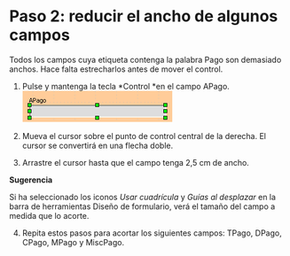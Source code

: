 
# Paso 2: reducir el ancho de algunos campos

Todos los campos cuya etiqueta contenga la palabra Pago son demasiado anchos. Hace falta estrecharlos antes de mover el control.

1. Pulse y mantenga la tecla *Control *en el campo APago.
![](https://raw.githubusercontent.com/catedu/libreOffice-la-suite-ofimatica-libre/master/img/Figura21.png)

2. Mueva el cursor sobre el punto de control central de la derecha. El cursor se convertirá en una flecha doble.

3. Arrastre el cursor hasta que el campo tenga 2,5 cm de ancho.

**Sugerencia**

Si ha seleccionado los iconos *Usar cuadrícula* y *Guías al desplazar* en la barra de herramientas Diseño de formulario, verá el tamaño del campo a medida que lo acorte.

4. Repita estos pasos para acortar los siguientes campos: TPago, DPago, CPago, MPago y MiscPago.

